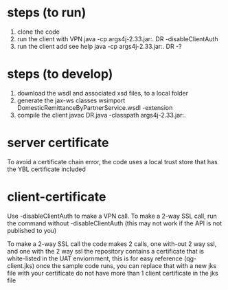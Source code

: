 
# steps (to run)

1. clone the code
1. run the client with VPN java -cp args4j-2.33.jar:. DR -disableClientAuth
1. run the client add see help java -cp args4j-2.33.jar:. DR -?


# steps (to develop)

1. download the wsdl and associated xsd files, to a local folder
1. generate the jax-ws classes wsimport DomesticRemittanceByPartnerService.wsdl -extension
1. compile the client javac DR.java -classpath args4j-2.33.jar:.


# server certificate 
To avoid a certificate chain error, the code uses a local trust store that has the YBL certificate included 

# client-certificate
Use -disableClientAuth to make a VPN call. 
To make a 2-way SSL call, run the command without -disableClientAuth (this may not work if the API is not published to you)

To make a 2-way SSL call the code makes 2 calls, one with-out 2 way ssl, and one with the 2 way ssl
the repository contains a certificate that is white-listed in the UAT enviornment, this is for easy reference (qg-client.jks)
once the sample code runs, you can replace that with a new jks file with your certificate
do not have more than 1 client certificate in the jks file
